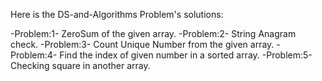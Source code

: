 Here is the DS-and-Algorithms Problem's solutions:

-Problem:1- ZeroSum of the given array.
-Problem:2- String Anagram check.
-Problem:3- Count Unique Number from the given array.
-Problem:4- Find the index of given number in a sorted array.
-Problem:5-  Checking square in another array.


